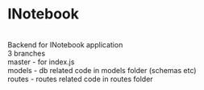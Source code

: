 # INotebook
<br>Backend for INotebook application 
<br>3 branches 
<br>master - for index.js 
<br>models - db related code in models folder (schemas etc) 
<br>routes - routes related code in routes folder
